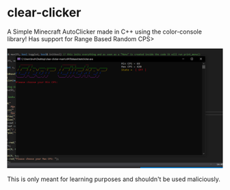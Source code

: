 # clear-clicker
A Simple Minecraft AutoClicker made in C++ using the color-console library!
Has support for Range Based Random CPS>

![Screenshot](testclicker/Clear-Clicker.PNG)

This is only meant for learning purposes and shouldn't be used maliciously.
